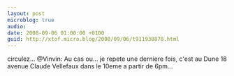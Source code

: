 ```yaml
---
layout: post
microblog: true
audio: 
date: 2008-09-06 01:00:00 +0100
guid: http://xtof.micro.blog/2008/09/06/t911938878.html
---
```

circulez... @Vinvin: Au cas ou... je repete une derniere fois, c'est au Dune 18 avenue Claude Vellefaux dans le 10eme a partir de 6pm...
